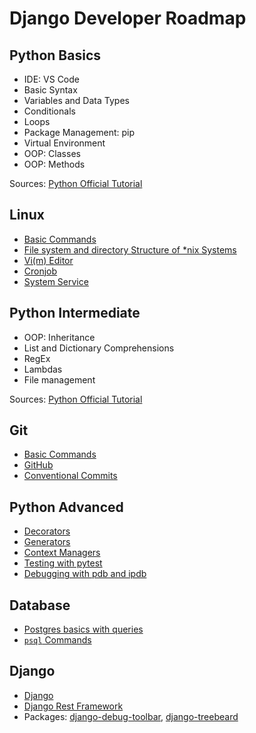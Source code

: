 # Django Developer Roadmap

## Python Basics
- IDE: VS Code
- Basic Syntax
- Variables and Data Types
- Conditionals
- Loops
- Package Management: pip
- Virtual Environment
- OOP: Classes
- OOP: Methods
  
Sources: [Python Official Tutorial](https://docs.python.org/3/tutorial/index.html)

## Linux
- [Basic Commands](https://linuxcommand.org/lc3_learning_the_shell.php)
- [File system and directory Structure of *nix Systems](https://linuxjourney.com/lesson/filesystem-hierarchy)
- [Vi(m) Editor](https://www.freecodecamp.org/news/vim-beginners-guide/)
- [Cronjob](https://www.hostinger.com/tutorials/cron-job)
- [System Service](https://access.redhat.com/documentation/en-us/red_hat_enterprise_linux/7/html/system_administrators_guide/chap-managing_services_with_systemd)

## Python Intermediate
- OOP: Inheritance
- List and Dictionary Comprehensions
- RegEx
- Lambdas
- File management

Sources: [Python Official Tutorial](https://docs.python.org/3/tutorial/index.html)

## Git
- [Basic Commands](https://www.atlassian.com/git/glossary#commands)
- [GitHub](https://www.youtube.com/watch?v=SWYqp7iY_Tc)
- [Conventional Commits](https://www.conventionalcommits.org/en/v1.0.0/)

## Python Advanced
- [Decorators](https://realpython.com/primer-on-python-decorators/)
- [Generators](https://realpython.com/introduction-to-python-generators/)
- [Context Managers](https://realpython.com/python-with-statement/)
- [Testing with pytest](https://www.tutorialspoint.com/pytest/index.htm)
- [Debugging with pdb and ipdb](https://www.geeksforgeeks.org/using-ipdb-to-debug-python-code/)

## Database
- [Postgres basics with queries](https://www.postgresql.org/docs/current/tutorial-concepts.html)
- [`psql` Commands](https://hasura.io/blog/top-psql-commands-and-flags-you-need-to-know-postgresql/)

## Django
- [Django](https://www.djangoproject.com/start/)
- [Django Rest Framework](https://www.django-rest-framework.org/)
- Packages: [django-debug-toolbar](https://django-debug-toolbar.readthedocs.io/en/latest/), [django-treebeard](https://django-treebeard.readthedocs.io/en/latest/)
